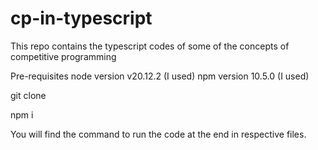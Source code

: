 # cp-in-typescript
This repo contains the typescript codes of some of the concepts of competitive programming

Pre-requisites
node version v20.12.2 (I used)
npm version 10.5.0 (I used)

git clone 

npm i

You will find the command to run the code at the end in respective files.




